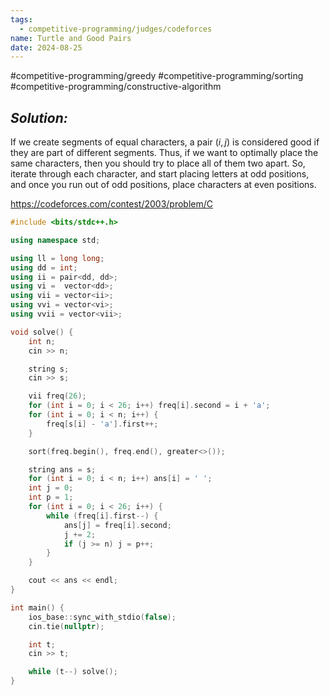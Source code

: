 ```yaml
---
tags:
  - competitive-programming/judges/codeforces
name: Turtle and Good Pairs
date: 2024-08-25
---
```

#competitive-programming/greedy #competitive-programming/sorting #competitive-programming/constructive-algorithm
## _Solution:_
If we create segments of equal characters, a pair $(i,j)$ is considered good if they are part of different segments. Thus, if we want to optimally place the same characters, then you should try to place all of them two apart. So, iterate through each character, and start placing letters at odd positions, and once you run out of odd positions, place characters at even positions.

https://codeforces.com/contest/2003/problem/C
```cpp
#include <bits/stdc++.h>

using namespace std;

using ll = long long;
using dd = int;
using ii = pair<dd, dd>;
using vi =  vector<dd>;
using vii = vector<ii>;
using vvi = vector<vi>;
using vvii = vector<vii>;

void solve() {
    int n;
    cin >> n;

    string s;
    cin >> s;

    vii freq(26);
    for (int i = 0; i < 26; i++) freq[i].second = i + 'a';
    for (int i = 0; i < n; i++) {
        freq[s[i] - 'a'].first++;
    }

    sort(freq.begin(), freq.end(), greater<>());

    string ans = s;
    for (int i = 0; i < n; i++) ans[i] = ' ';
    int j = 0;
    int p = 1;
    for (int i = 0; i < 26; i++) {
        while (freq[i].first--) {
            ans[j] = freq[i].second;
            j += 2;
            if (j >= n) j = p++;
        }
    }

    cout << ans << endl;
}

int main() {
    ios_base::sync_with_stdio(false);
    cin.tie(nullptr);

    int t;
    cin >> t;

    while (t--) solve();
}
```
